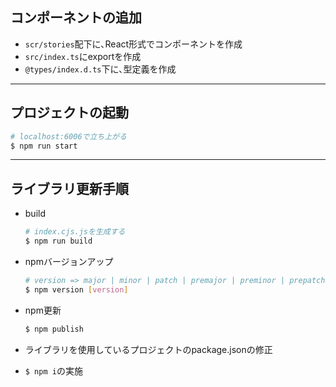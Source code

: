 ## コンポーネントの追加
- ``scr/stories``配下に､React形式でコンポーネントを作成
- ``src/index.ts``にexportを作成
- ``@types/index.d.ts``下に､型定義を作成

---

## プロジェクトの起動
```bash
# localhost:6006で立ち上がる
$ npm run start
```

---
## ライブラリ更新手順
- build
    ```bash
    # index.cjs.jsを生成する
    $ npm run build
    ```

- npmバージョンアップ
    ```bash
    # version => major | minor | patch | premajor | preminor | prepatch | prerelease | from-git or version番号(x.x.x)
    $ npm version [version]
    ```
- npm更新
  ```bash
  $ npm publish
    ```
- ライブラリを使用しているプロジェクトのpackage.jsonの修正
- ```$ npm i```の実施

